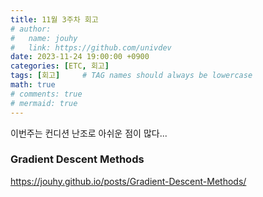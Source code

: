 ```yaml
---
title: 11월 3주차 회고
# author:
#   name: jouhy
#   link: https://github.com/univdev
date: 2023-11-24 19:00:00 +0900
categories: [ETC, 회고]
tags: [회고]     # TAG names should always be lowercase
math: true
# comments: true
# mermaid: true
---
```


이번주는 컨디션 난조로 아쉬운 점이 많다...   

### **Gradient Descent Methods**
https://jouhy.github.io/posts/Gradient-Descent-Methods/


